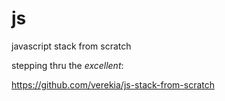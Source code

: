 
# js

javascript stack from scratch


stepping thru the _excellent_:


https://github.com/verekia/js-stack-from-scratch

